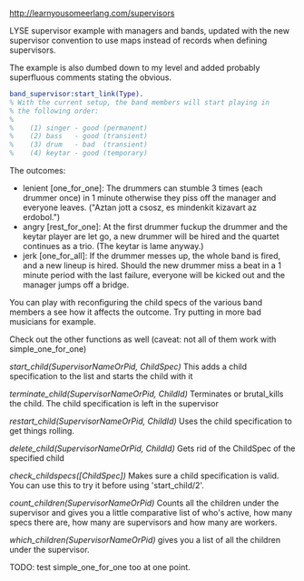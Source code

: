 http://learnyousomeerlang.com/supervisors

LYSE supervisor example with managers and bands, updated with the new
supervisor convention to use maps instead of records when defining
supervisors.

The example is also dumbed down to my level and added probably superfluous
comments stating the obvious.

```erlang  
band_supervisor:start_link(Type).
% With the current setup, the band members will start playing in
% the following order:
%
%    (1) singer - good (permanent)
%    (2) bass   - good (transient)
%    (3) drum   - bad  (transient)
%    (4) keytar - good (temporary)
```  
  
The outcomes:
 - lenient [one_for_one]: The drummers can stumble 3 times (each drummer
 once) in 1 minute otherwise they piss off the manager and everyone
 leaves. ("Aztan jott a csosz, es mindenkit kizavart az erdobol.")
 - angry   [rest_for_one]: At the first drummer fuckup the drummer and
 the keytar player are let go, a new drummer will be hired and the
 quartet continues as a trio. (The keytar is lame anyway.) 
 - jerk [one_for_all]: If the drummer messes up, the whole band is fired,
 and a new lineup is hired. Should the new drummer miss a beat in a 1
 minute period with the last failure, everyone will be kicked out and
 the manager jumps off a bridge.

You can play with reconfiguring the child specs of the various band
members a see how it affects the outcome. Try putting in more bad
musicians for example.

Check out the other functions as well (caveat: not all of them work with simple_one_for_one)

*start_child(SupervisorNameOrPid, ChildSpec)*
This adds a child specification to the list and starts the child with it

*terminate_child(SupervisorNameOrPid, ChildId)*
Terminates or brutal_kills the child. The child specification is left in the supervisor

*restart_child(SupervisorNameOrPid, ChildId)*
Uses the child specification to get things rolling.

*delete_child(SupervisorNameOrPid, ChildId)*
Gets rid of the ChildSpec of the specified child

*check_childspecs([ChildSpec])*
Makes sure a child specification is valid. You can use this to try it before using 'start_child/2'.

*count_children(SupervisorNameOrPid)*
Counts all the children under the supervisor and gives you a little comparative list of who's active, how many specs there are, how many are supervisors and how many are workers.

*which_children(SupervisorNameOrPid)*
gives you a list of all the children under the supervisor.

TODO: test simple_one_for_one too at one point.
